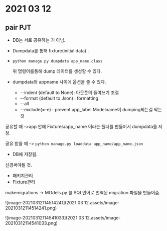 # 2021 03 12

## pair PJT

- DB는 서로 공유하는 거 아님.

- Dumpdata를 통해 fixture(initial data)..

- `python manage.py dumpdata app_name.class`

  위 명령어를통해 dump 데이터를 생성할 수 있다.

- dumpdata와 appname 사이에 옵션을 줄 수 있다.

  - --indent (default to None): 아웃풋의 들여쓰기 조절
  - --format (default to Json) : formatting
  - --all
  - --exclude(=-e) : prevent app_label.Modelname이 dumping되는걸 막는것



공유할 때 ->app 안에 Fixtures/app_name 이라는 폴더를 만들어서 dumpdata를 저장.

공유 받을 때 ->  `python manage.py loaddata app_name/app_name.json`

- DB에 저장됨.



신경써야될 것.

- 패키지관리
- Fixture관리





makemigrations -> MOdels.py 를 SQL언어로 번역된 migration 파일을 만들어줌.

![image-20210312114514241](2021 03 12.assets/image-20210312114514241.png)

![image-20210312114541033](2021 03 12.assets/image-20210312114541033.png)